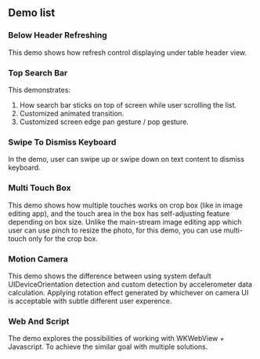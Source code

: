 ## Demo list


### Below Header Refreshing

This demo shows how refresh control displaying under table header view.


### Top Search Bar

This demonstrates:

1. How search bar sticks on top of screen while user scrolling the list.
2. Customized animated transition.
3. Customized screen edge pan gesture / pop gesture.


### Swipe To Dismiss Keyboard

In the demo, user can swipe up or swipe down on text content to dismiss keyboard.


### Multi Touch Box

This demo shows how multiple touches works on crop box (like in image editing app), and the touch area in the box has self-adjusting feature depending on box size. Unlike the main-stream image editing app which user can use pinch to resize the photo, for this demo, you can use multi-touch only for the crop box.


### Motion Camera

This demo shows the difference between using system default UIDeviceOrientation detection and custom detection by accelerometer data calculation. Applying rotation effect generated by whichever on camera UI is acceptable with subtle different user experence.


### Web And Script

The demo explores the possibilities of working with WKWebView + Javascript. To achieve the similar goal with multiple solutions.



